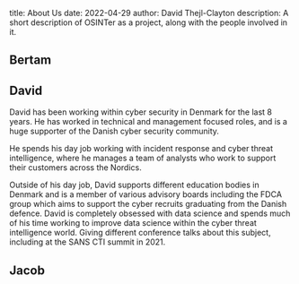 title: About Us
date: 2022-04-29
author: David Thejl-Clayton
description: A short description of OSINTer as a project, along with the people involved in it.

## Bertam

## David
David has been working within cyber security in Denmark for the last 8 years. He has worked in technical and management focused roles, and is a huge supporter of the Danish cyber security community.

He spends his day job working with incident response and cyber threat intelligence, where he manages a team of analysts who work to support their customers across the Nordics.

Outside of his day job, David supports different education bodies in Denmark and is a member of various advisory boards including the FDCA group which aims to support the cyber recruits graduating from the Danish defence.
David is completely obsessed with data science and spends much of his time working to improve data science within the cyber threat intelligence world. Giving different conference talks about this subject, including at the SANS CTI summit in 2021. 

## Jacob
